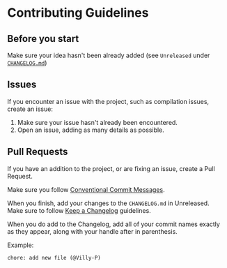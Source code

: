# Contributing Guidelines

## Before you start

Make sure your idea hasn't been already added (see `Unreleased` under [`CHANGELOG.md`](../CHANGELOG.md))

## Issues

If you encounter an issue with the project, such as compilation issues, create an issue:

1. Make sure your issue hasn't already been encountered.
2. Open an issue, adding as many details as possible.

## Pull Requests

If you have an addition to the project, or are fixing an issue, create a Pull Request.

Make sure you follow [Conventional Commit Messages](https://gist.github.com/qoomon/5dfcdf8eec66a051ecd85625518cfd13).

When you finish, add your changes to the `CHANGELOG.md` in Unreleased.
Make sure to follow [Keep a Changelog](http://keepachangelog.com/) guidelines.

When you do add to the Changelog, add all of your commit names exactly as they appear, along with your handle after in parenthesis.

Example:

`chore: add new file (@Villy-P)`
